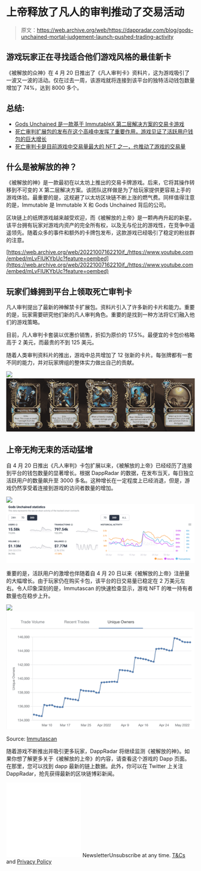 # 上帝释放了凡人的审判推动了交易活动

> 原文：<https://web.archive.org/web/https://dappradar.com/blog/gods-unchained-mortal-judgement-launch-pushed-trading-activity>

## 游戏玩家正在寻找适合他们游戏风格的最佳新卡

《被解放的众神》在 4 月 20 日推出了《凡人审判卡》资料片，这为游戏吸引了一波又一波的活动。仅在过去一周，该游戏就将连接到该平台的独特活动钱包数量增加了 74%，达到 8000 多个。

## 总结:

*   [Gods Unchained 是一款基于 ImmutableX 第二层解决方案的交易卡游戏](https://web.archive.org/web/20221007162210/https://dappradar.com/blog/gods-unchained-mortal-judgement-launch-pushed-trading-activity/#Gods)
*   [死亡审判扩展包的发布在这个高峰中发挥了重要作用，游戏见证了活跃用户钱包的巨大增长](https://web.archive.org/web/20221007162210/https://dappradar.com/blog/gods-unchained-mortal-judgement-launch-pushed-trading-activity/#Unchained)
*   [死亡审判卡是目前游戏中交易量最大的 NFT 之一，也推动了游戏的交易量](https://web.archive.org/web/20221007162210/https://dappradar.com/blog/gods-unchained-mortal-judgement-launch-pushed-trading-activity/#flock)

## 什么是被解放的神？

《被解放的神》是一款最初在以太坊上推出的交易卡牌游戏。后来，它将其操作转移到不可变的 X 第二层解决方案。该团队这样做是为了给玩家提供更容易上手的游戏体验。最重要的是，这规避了以太坊区块链不断上涨的燃气费。同样值得注意的是，Immutable 是 Immutable X 和 Gods Unchained 背后的公司。

区块链上的纸牌游戏越来越受欢迎，而《被解放的上帝》是一颗冉冉升起的新星。该平台拥有玩家对游戏内资产的完全所有权，以及无与伦比的游戏性，在竞争中遥遥领先。随着众多的事件和额外的卡牌包发布，这款游戏已经吸引了稳定的粉丝群的注意。

[https://web.archive.org/web/20221007162210if_/https://www.youtube.com/embed/mLvFIUKYbUc?feature=oembed](https://web.archive.org/web/20221007162210if_/https://www.youtube.com/embed/mLvFIUKYbUc?feature=oembed)

## 玩家们蜂拥到平台上领取死亡审判卡

凡人审判提出了最新的神解禁卡扩展包。资料片引入了许多新的卡片和能力。重要的是，玩家需要研究他们新的凡人审判角色。重要的是找到一种方法将它们融入他们的游戏策略。

目前，凡人审判卡套装以优惠价销售，折扣为原价的 17.5%。最便宜的卡包价格略高于 2 美元，而最贵的不到 125 美元。

随着人类审判资料片的推出，游戏中总共增加了 12 张新的卡片。每张牌都有一套不同的能力，并对玩家牌组的整体实力做出自己的贡献。

![](img/727e796bd02e994cd009c9acfa1a4dab.png)![](img/ecae172c1f104d94231d607f142885a3.png)

## 上帝无拘无束的活动猛增

自 4 月 20 日推出《凡人审判》卡包扩展以来，《被解放的上帝》已经经历了连接到平台的钱包数量的显著增长。根据 DappRadar 的数据，在发布当天，每日独立活跃用户的数量飙升至 3000 多名。这种增长在一定程度上已经消退，但是，游戏仍然享受着连接到游戏的访问者数量的增加。

![](img/c821103ee1d27e4403fc9d057ba35ed2.png)![gods unchained](img/8e67b68b2c12ec52a5ea3c15b3a220e0.png)

重要的是，活跃用户的激增也伴随着自 4 月 20 日以来《被解放的上帝》注册量的大幅增长。由于玩家仍在购买卡包，该平台的日交易量已稳定在 2 万美元左右。令人印象深刻的是，Immutascan 的快速检查显示，游戏 NFT 的唯一持有者数量也在稳步上升。

![](img/a52ac15968767a97ae5f5808550dad75.png)![gods unchained](img/3554fbfeed9cfc24243d625bccdbbe7c.png)

Source: [Immutascan](https://web.archive.org/web/20221007162210/https://immutascan.io/address/0xacb3c6a43d15b907e8433077b6d38ae40936fe2c?tab=0&forSale=true&sortBy=highest&chartTab=UniqueOwners)

随着游戏不断推出并吸引更多玩家，DappRadar 将继续监测《被解放的神》。如果你想了解更多关于《被解放的上帝》的内容，请查看这个游戏的 Dapp 页面。在那里，您可以找到 dapp 最新的链上数据。此外，你可以在 Twitter 上关注 DappRadar，抢先获得最新的区块链博彩新闻。

![](img/6d5a4a2d609c56e1a5771717e54ba759.png) NewsletterUnsubscribe at any time. [T&Cs](https://web.archive.org/web/20221007162210/https://dappradar.com/terms) and [Privacy Policy](https://web.archive.org/web/20221007162210/https://dappradar.com/privacy-policy)